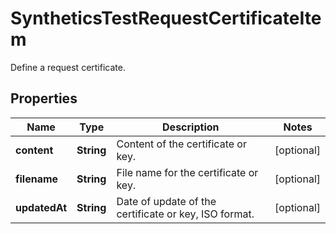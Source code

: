 # SyntheticsTestRequestCertificateItem

Define a request certificate.

## Properties

| Name          | Type       | Description                                           | Notes      |
| ------------- | ---------- | ----------------------------------------------------- | ---------- |
| **content**   | **String** | Content of the certificate or key.                    | [optional] |
| **filename**  | **String** | File name for the certificate or key.                 | [optional] |
| **updatedAt** | **String** | Date of update of the certificate or key, ISO format. | [optional] |
